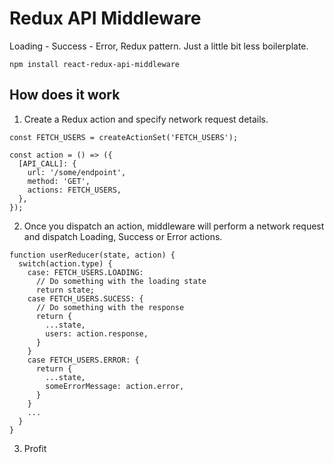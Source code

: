 # Redux API Middleware
Loading - Success - Error, Redux pattern. Just a little bit less boilerplate.
```
npm install react-redux-api-middleware
```

## How does it work
1. Create a Redux action and specify network request details.
```
const FETCH_USERS = createActionSet('FETCH_USERS');

const action = () => ({
  [API_CALL]: {
    url: '/some/endpoint',
    method: 'GET',
    actions: FETCH_USERS,
  },
});

```
2. Once you dispatch an action, middleware will perform a network request and dispatch Loading, Success or Error actions.
```
function userReducer(state, action) {
  switch(action.type) {
    case: FETCH_USERS.LOADING:
      // Do something with the loading state
      return state;
    case FETCH_USERS.SUCESS: {
      // Do something with the response
      return {
        ...state,
        users: action.response,
      }
    }
    case FETCH_USERS.ERROR: {
      return {
        ...state,
        someErrorMessage: action.error,
      }
    }
    ...
  }
}
```
3. Profit
